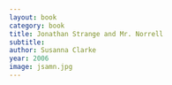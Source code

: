 ```yaml
---
layout: book
category: book
title: Jonathan Strange and Mr. Norrell
subtitle: 
author: Susanna Clarke
year: 2006
image: jsamn.jpg
---
```

